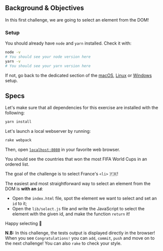 ## Background & Objectives

In this first challenge, we are going to select an element from the DOM!

### Setup

You should already have `node` and `yarn` installed. Check it with:

```bash
node -v
# You should see your node version here
yarn -v
# You should see your yarn version here
```
If not, go back to the dedicated section of the [macOS](https://github.com/lewagon/setup/blob/master/macOS.md#node-with-nvm), [Linux](https://github.com/lewagon/setup/blob/master/UBUNTU.md#node-with-nvm) or [Windows](https://github.com/lewagon/setup/blob/master/WINDOWS.md#node-with-nvm) setup.

## Specs

Let's make sure that all dependencies for this exercise are installed with the following:

```bash
yarn install
```

Let's launch a local webserver by running:

```bash
rake webpack
```

Then, open [`localhost:8080`](http://localhost:8080) in your favorite web browser.

You should see the countries that won the most FIFA World Cups in an ordered list.

The goal of the challenge is to select France's `<li>` 🇫🇷!

The easiest and most straightforward way to select an element from the DOM is **with an `id`**:

- Open the `index.html` file, spot the element we want to select and set an `id` to it;
- Open the `lib/select.js` file and write the JavaScript to select the element with the given id, and make the function `return` it!

Happy selecting 🎣

**N.B:** In this challenge, the tests output is displayed directly in the browser! When you see `Congratulations!` you can `add`, `commit`, `push` and move on to the next challenge! You can also `rake` to check your style.
